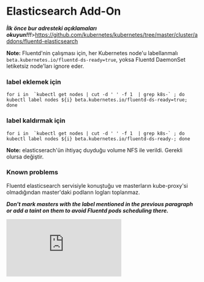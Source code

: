 # Elasticsearch Add-On 

***İlk önce bur adresteki açıklamaları okuyun!!!***>https://github.com/kubernetes/kubernetes/tree/master/cluster/addons/fluentd-elasticsearch


**Note:** Fluentd'nin çalışması için, her Kubernetes node'u labellanmalı
 `beta.kubernetes.io/fluentd-ds-ready=true`, yoksa  Fluentd
DaemonSet letiketsiz node'ları ignore eder.

### label eklemek için
```
for i in  `kubectl get nodes | cut -d ' ' -f 1  | grep k8s-` ; do kubectl label nodes ${i} beta.kubernetes.io/fluentd-ds-ready=true; done
```
### label kaldırmak için
```
for i in  `kubectl get nodes | cut -d ' ' -f 1  | grep k8s-` ; do kubectl label nodes ${i} beta.kubernetes.io/fluentd-ds-ready-; done 
```

**Note:** elasticserach'ün ihtiyaç duyduğu volume NFS ile verildi. Gerekli olursa değiştir.

### Known problems

Fluentd elasticsearch servisiyle konuştuğu ve masterların kube-proxy'si olmadığından master'daki podların logları toplanmaz.

___Don't mark masters
with the label mentioned in the previous paragraph or add a taint on them to
avoid Fluentd pods scheduling there.___

[fluentd]: http://www.fluentd.org/
[elasticsearch]: https://www.elastic.co/products/elasticsearch
[kibana]: https://www.elastic.co/products/kibana
[xPack]: https://www.elastic.co/products/x-pack
[setupCreds]: https://www.elastic.co/guide/en/x-pack/current/setting-up-authentication.html#reset-built-in-user-passwords
[fluentdCreds]: https://github.com/uken/fluent-plugin-elasticsearch#user-password-path-scheme-ssl_verify
[fluentdEnvVar]: https://docs.fluentd.org/v0.12/articles/faq#how-can-i-use-environment-variables-to-configure-parameters-dynamically
[configMap]: https://kubernetes.io/docs/tasks/configure-pod-container/configure-pod-configmap/
[secret]: https://kubernetes.io/docs/concepts/configuration/secret/
[statefulSet]: https://kubernetes.io/docs/concepts/workloads/controllers/statefulset
[initContainer]: https://kubernetes.io/docs/concepts/workloads/pods/init-containers/
[emptyDir]: https://kubernetes.io/docs/concepts/storage/volumes#emptydir
[daemonSet]: https://kubernetes.io/docs/concepts/workloads/controllers/daemonset/
[k8sElasticsearchDocs]: https://kubernetes.io/docs/tasks/debug-application-cluster/logging-elasticsearch-kibana

[![Analytics](https://kubernetes-site.appspot.com/UA-36037335-10/GitHub/cluster/addons/fluentd-elasticsearch/README.md?pixel)]()
